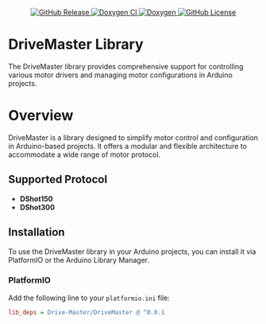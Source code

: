<p align="center">
    <a href="https://github.com/Witty-Wizard/DriveMaster/releases">
        <img src="https://img.shields.io/github/v/release/Witty-Wizard/DriveMaster" alt="GitHub Release">
    </a>
    <a href="https://github.com/Witty-Wizard/DriveMaster/actions/workflows/main.yaml">
        <img src="https://github.com/Witty-Wizard/DriveMaster/actions/workflows/main.yaml/badge.svg" alt="Doxygen CI">
    </a>
    <a href="https://witty-wizard.github.io/DriveMaster/">
        <img src="https://img.shields.io/badge/-Doxygen-2C4AA8?style=flat&logo=doxygen&logoColor=white" alt="Doxygen">
    </a>
    <a href="https://www.gnu.org/licenses/gpl-3.0.html">
        <img src="https://img.shields.io/github/license/Witty-Wizard/DriveMaster" alt="GitHub License">
    </a>
</p>


# DriveMaster Library

The DriveMaster library provides comprehensive support for controlling various motor drivers and managing motor configurations in Arduino projects.

# Overview

DriveMaster is a library designed to simplify motor control and configuration in Arduino-based projects. It offers a modular and flexible architecture to accommodate a wide range of motor protocol.

## Supported Protocol

- **DShot150**
- **DShot300**

## Installation

To use the DriveMaster library in your Arduino projects, you can install it via PlatformIO or the Arduino Library Manager.

### PlatformIO

Add the following line to your `platformio.ini` file:

```ini
lib_deps = Drive-Master/DriveMaster @ ^0.0.1
